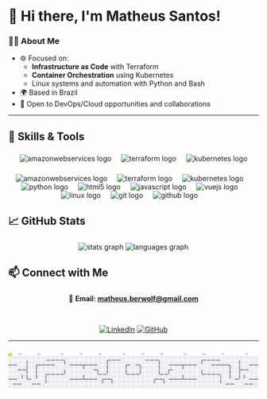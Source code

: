 <h1 align="left">👋 Hi there, I'm Matheus Santos!</h1>

### 🧑‍💻 About Me

- ⚙️ Focused on:
  - **Infrastructure as Code** with Terraform
  - **Container Orchestration** using Kubernetes
  - Linux systems and automation with Python and Bash
- 🌍 Based in Brazil
- 💼 Open to DevOps/Cloud opportunities and collaborations

***

<h2 align="left">🚀 Skills & Tools</h2>

###

<div align="center">
  <img src="https://img.shields.io/badge/Amazon AWS-232F3E?logo=amazonwebservices&logoColor=FF9900&style=for-the-badge" height="40" alt="amazonwebservices logo"  />
  <img width="12" />
  <img src="https://img.shields.io/badge/Terraform-7B42BC?logo=terraform&logoColor=white&style=for-the-badge" height="40" alt="terraform logo"  />
  <img width="12" />
  <img src="https://img.shields.io/badge/Kubernetes-326CE5?logo=kubernetes&logoColor=white&style=for-the-badge" height="40" alt="kubernetes logo"  />
</div>

###

<div align="center">
  <img src="https://skillicons.dev/icons?i=aws" height="40" alt="amazonwebservices logo"  />
  <img width="12" />
  <img src="https://cdn.simpleicons.org/terraform/7B42BC" height="40" alt="terraform logo"  />
  <img width="12" />
  <img src="https://skillicons.dev/icons?i=kubernetes" height="40" alt="kubernetes logo"  />
  <img width="12" />
  <img src="https://skillicons.dev/icons?i=py" height="40" alt="python logo"  />
  <img width="12" />
  <img src="https://skillicons.dev/icons?i=html" height="40" alt="html5 logo"  />
  <img width="12" />
  <img src="https://skillicons.dev/icons?i=js" height="40" alt="javascript logo"  />
  <img width="12" />
  <img src="https://skillicons.dev/icons?i=vue" height="40" alt="vuejs logo"  />
  <img width="12" />
  <img src="https://skillicons.dev/icons?i=linux" height="40" alt="linux logo"  />
  <img width="12" />
  <img src="https://skillicons.dev/icons?i=git" height="40" alt="git logo"  />
  <img width="12" />
  <img src="https://skillicons.dev/icons?i=github" height="40" alt="github logo"  />
  <img width="12" />
  <!-- <img src="https://skillicons.dev/icons?i=docker" height="40" alt="docker logo"  /> -->
</div>

###


<h2 align="left">📈 GitHub Stats</h2>

###

<div align="center">
  <img src="https://github-readme-stats.vercel.app/api?username=berilovania&hide_title=false&hide_rank=false&show_icons=true&include_all_commits=true&count_private=true&disable_animations=false&theme=merko&locale=en&hide_border=false&order=1" height="150" alt="stats graph"  />
  <img src="https://github-readme-stats.vercel.app/api/top-langs?username=berilovania&locale=en&hide_title=false&layout=compact&card_width=320&langs_count=5&theme=merko&hide_border=false&order=2" height="150" alt="languages graph"  />
</div>

###

<h2 align="left">📫 Connect with Me</h2>

###

<div align="center">

📧 **Email: <a href="mailto:matheus.berwolf@gmail.com">matheus.berwolf@gmail.com</a>**

<br>

[![LinkedIn](https://img.shields.io/badge/LinkedIn-blue?style=flat&logo=linkedin)](https://www.linkedin.com/in/matheus-santos-c/)
[![GitHub](https://img.shields.io/badge/GitHub-Profile-181717?style=flat&logo=github&logoColor=white)](https://github.com/berilovania)

</div>

---

###

<picture>
    <source media="(prefers-color-scheme: dark)" srcset="https://raw.githubusercontent.com/berilovania/berilovania/output/pacman-contribution-graph-dark.svg">
    <source media="(prefers-color-scheme: light)" srcset="https://raw.githubusercontent.com/berilovania/berilovania/output/pacman-contribution-graph.svg">
    <img alt="pacman contribution graph" src="https://raw.githubusercontent.com/berilovania/berilovania/output/pacman-contribution-graph.svg">
</picture>
